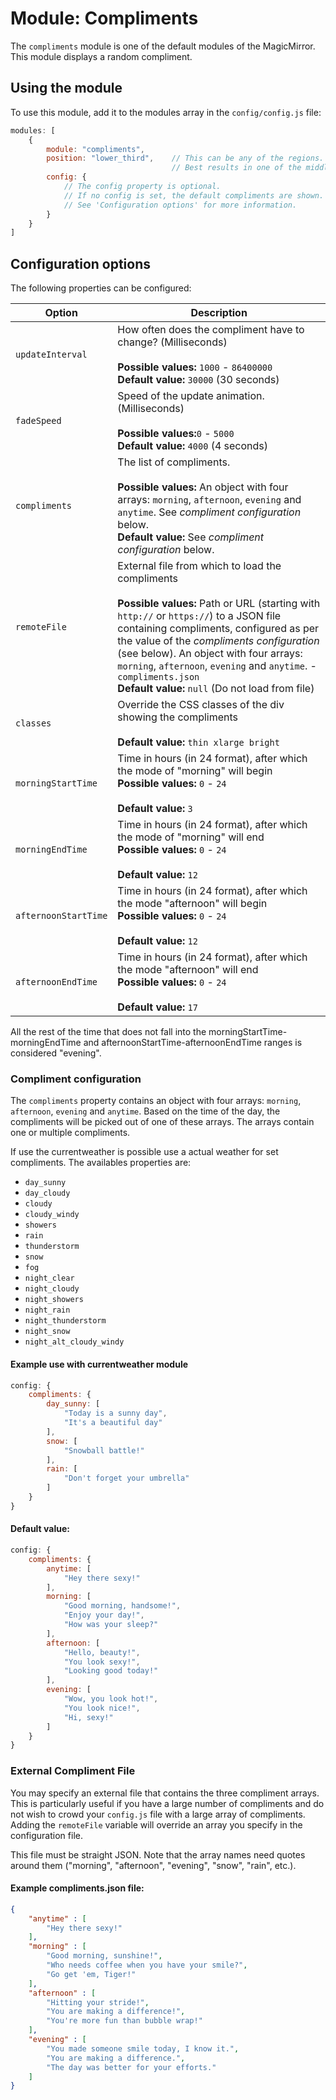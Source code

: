 # Module: Compliments
The `compliments` module is one of the default modules of the MagicMirror.
This module displays a random compliment.

## Using the module

To use this module, add it to the modules array in the `config/config.js` file:
````javascript
modules: [
	{
		module: "compliments",
		position: "lower_third",	// This can be any of the regions.
									// Best results in one of the middle regions like: lower_third
		config: {
			// The config property is optional.
			// If no config is set, the default compliments are shown.
			// See 'Configuration options' for more information.
		}
	}
]
````

## Configuration options

The following properties can be configured:


| Option           | Description
| ---------------- | -----------
| `updateInterval` | How often does the compliment have to change? (Milliseconds) <br><br> **Possible values:** `1000` - `86400000` <br> **Default value:** `30000` (30 seconds)
| `fadeSpeed`      | Speed of the update animation. (Milliseconds) <br><br> **Possible values:**`0` - `5000` <br> **Default value:** `4000` (4 seconds)
| `compliments`	   | The list of compliments. <br><br> **Possible values:** An object with four arrays: `morning`, `afternoon`, `evening` and `anytime`. See _compliment configuration_ below. <br> **Default value:** See _compliment configuration_ below.
| `remoteFile`     | External file from which to load the compliments <br><br> **Possible values:** Path or URL (starting with `http://` or `https://`) to a JSON file containing compliments, configured as per the value of the _compliments configuration_ (see below). An object with four arrays: `morning`, `afternoon`, `evening` and `anytime`. - `compliments.json` <br> **Default value:** `null` (Do not load from file)
| `classes`        | Override the CSS classes of the div showing the compliments <br><br> **Default value:** `thin xlarge bright`
| `morningStartTime`        |  Time in hours (in 24 format), after which the mode of "morning" will begin <br> **Possible values:** `0` - `24` <br><br> **Default value:** `3`
| `morningEndTime`        |  Time in hours (in 24 format), after which the mode of "morning" will end <br> **Possible values:** `0` - `24` <br><br> **Default value:** `12`
| `afternoonStartTime`        | Time in hours (in 24 format), after which the mode "afternoon" will begin <br> **Possible values:** `0` - `24` <br><br>  **Default value:** `12`
| `afternoonEndTime`        | Time in hours (in 24 format), after which the mode "afternoon" will end <br> **Possible values:** `0` - `24` <br><br> **Default value:** `17`

All the rest of the time that does not fall into the morningStartTime-morningEndTime and afternoonStartTime-afternoonEndTime ranges is considered "evening".

### Compliment configuration

The `compliments` property contains an object with four arrays: <code>morning</code>, <code>afternoon</code>, <code>evening</code> and <code>anytime</code>. Based on the time of the day, the compliments will be picked out of one of these arrays. The arrays contain one or multiple compliments.


If use the currentweather is possible use a actual weather for set compliments. The availables properties are:
* `day_sunny`
* `day_cloudy`
* `cloudy`
* `cloudy_windy`
* `showers`
* `rain`
* `thunderstorm`
* `snow`
* `fog`
* `night_clear`
* `night_cloudy`
* `night_showers`
* `night_rain`
* `night_thunderstorm`
* `night_snow`
* `night_alt_cloudy_windy`

#### Example use with currentweather module
````javascript
config: {
	compliments: {
		day_sunny: [
			"Today is a sunny day",
			"It's a beautiful day"
		],
		snow: [
			"Snowball battle!"
		],
		rain: [
			"Don't forget your umbrella"
		]
	}
}
````


#### Default value:
````javascript
config: {
	compliments: {
		anytime: [
			"Hey there sexy!"
		],
		morning: [
			"Good morning, handsome!",
			"Enjoy your day!",
			"How was your sleep?"
		],
		afternoon: [
			"Hello, beauty!",
			"You look sexy!",
			"Looking good today!"
		],
		evening: [
			"Wow, you look hot!",
			"You look nice!",
			"Hi, sexy!"
		]
	}
}
````

### External Compliment File
You may specify an external file that contains the three compliment arrays. This is particularly useful if you have a
large number of compliments and do not wish to crowd your `config.js` file with a large array of compliments.
Adding the `remoteFile` variable will override an array you specify in the configuration file.

This file must be straight JSON. Note that the array names need quotes
around them ("morning", "afternoon", "evening", "snow", "rain", etc.).
#### Example compliments.json file:
````json
{
    "anytime" : [
        "Hey there sexy!"
    ],
    "morning" : [
        "Good morning, sunshine!",
        "Who needs coffee when you have your smile?",
        "Go get 'em, Tiger!"
    ],
    "afternoon" : [
        "Hitting your stride!",
        "You are making a difference!",
        "You're more fun than bubble wrap!"
    ],
    "evening" : [
        "You made someone smile today, I know it.",
        "You are making a difference.",
        "The day was better for your efforts."
    ]
}
````

